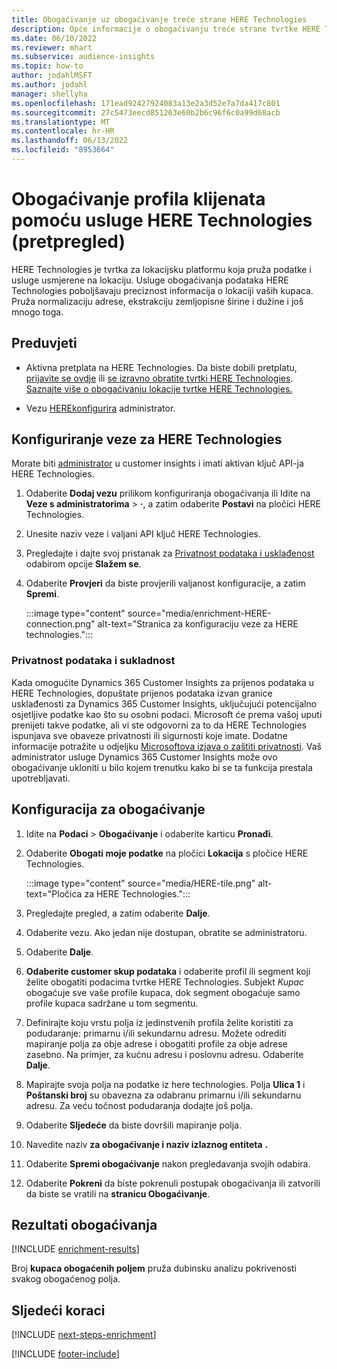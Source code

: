 ```yaml
---
title: Obogaćivanje uz obogaćivanje treće strane HERE Technologies
description: Opće informacije o obogaćivanju treće strane tvrtke HERE Technologies.
ms.date: 06/10/2022
ms.reviewer: mhart
ms.subservice: audience-insights
ms.topic: how-to
author: jodahlMSFT
ms.author: jodahl
manager: shellyha
ms.openlocfilehash: 171ead92427924083a13e2a3d52e7a7da417c801
ms.sourcegitcommit: 27c5473eecd851263e60b2b6c96f6c0a99d68acb
ms.translationtype: MT
ms.contentlocale: hr-HR
ms.lasthandoff: 06/13/2022
ms.locfileid: "8953664"
---
```

# <a name="enrichment-of-customer-profiles-with-here-technologies-preview"></a>Obogaćivanje profila klijenata pomoću usluge HERE Technologies (pretpregled)

HERE Technologies je tvrtka za lokacijsku platformu koja pruža podatke i usluge usmjerene na lokaciju. Usluge obogaćivanja podataka HERE Technologies poboljšavaju preciznost informacija o lokaciji vaših kupaca. Pruža normalizaciju adrese, ekstrakciju zemljopisne širine i dužine i još mnogo toga.

## <a name="prerequisites"></a>Preduvjeti

- Aktivna pretplata na HERE Technologies. Da biste dobili pretplatu, [prijavite se ovdje](https://developer.here.com/sign-up?utm_medium=referral&utm_source=Microsoft-Dynamics-CI&create=Freemium-Basic) ili [se izravno obratite tvrtki HERE Technologies](https://developer.here.com/help?utm_medium=referral&utm_source=Microsoft-Dynamics-CI#how-can-we-help-you). [Saznajte više o obogaćivanju lokacije tvrtke HERE Technologies.](https://developer.here.com/location-enrichment?cid=Dev-MicrosoftDynamics-DB-0-Dev-&utm_source=MicrosoftDynamics&utm_medium=referral&utm_campaign=Online_Dev_ReferralMicrosoft)

- Vezu [HERE](connections.md)[konfigurira](#configure-the-connection-for-here-technologies) administrator.

## <a name="configure-the-connection-for-here-technologies"></a>Konfiguriranje veze za HERE Technologies

Morate biti [administrator](permissions.md#admin) u customer insights i imati aktivan ključ API-ja HERE Technologies.

1. Odaberite **Dodaj vezu** prilikom konfiguriranja obogaćivanja ili Idite na **Veze s administratorima** > **·**, a zatim odaberite **Postavi** na pločici HERE Technologies.

1. Unesite naziv veze i valjani API ključ HERE Technologies.

1. Pregledajte i dajte svoj pristanak za [Privatnost podataka i usklađenost](#data-privacy-and-compliance) odabirom opcije **Slažem se**.

1. Odaberite **Provjeri** da biste provjerili valjanost konfiguracije, a zatim **Spremi**.

   :::image type="content" source="media/enrichment-HERE-connection.png" alt-text="Stranica za konfiguraciju veze za HERE technologies.":::

### <a name="data-privacy-and-compliance"></a>Privatnost podataka i sukladnost

Kada omogućite Dynamics 365 Customer Insights za prijenos podataka u HERE Technologies, dopuštate prijenos podataka izvan granice usklađenosti za Dynamics 365 Customer Insights, uključujući potencijalno osjetljive podatke kao što su osobni podaci. Microsoft će prema vašoj uputi prenijeti takve podatke, ali vi ste odgovorni za to da HERE Technologies ispunjava sve obaveze privatnosti ili sigurnosti koje imate. Dodatne informacije potražite u odjeljku [Microsoftova izjava o zaštiti privatnosti](https://go.microsoft.com/fwlink/?linkid=396732).
Vaš administrator usluge Dynamics 365 Customer Insights može ovo obogaćivanje ukloniti u bilo kojem trenutku kako bi se ta funkcija prestala upotrebljavati.

## <a name="configure-the-enrichment"></a>Konfiguracija za obogaćivanje

1. Idite na **Podaci** > **Obogaćivanje** i odaberite karticu **Pronađi**.

1. Odaberite **Obogati moje podatke** na pločici **Lokacija** s pločice HERE Technologies.

   :::image type="content" source="media/HERE-tile.png" alt-text="Pločica za HERE Technologies.":::

1. Pregledajte pregled, a zatim odaberite **Dalje**.

1. Odaberite vezu. Ako jedan nije dostupan, obratite se administratoru.

1. Odaberite **Dalje**.

1. **Odaberite customer skup podataka** i odaberite profil ili segment koji želite obogatiti podacima tvrtke HERE Technologies. Subjekt *Kupac* obogaćuje sve vaše profile kupaca, dok segment obogaćuje samo profile kupaca sadržane u tom segmentu.

1. Definirajte koju vrstu polja iz jedinstvenih profila želite koristiti za podudaranje: primarnu i/ili sekundarnu adresu. Možete odrediti mapiranje polja za obje adrese i obogatiti profile za obje adrese zasebno. Na primjer, za kućnu adresu i poslovnu adresu. Odaberite **Dalje**.

1. Mapirajte svoja polja na podatke iz here technologies. Polja **Ulica 1** i **Poštanski broj** su obavezna za odabranu primarnu i/ili sekundarnu adresu. Za veću točnost podudaranja dodajte još polja.

1. Odaberite **Sljedeće** da biste dovršili mapiranje polja.

1. Navedite naziv **za obogaćivanje i naziv izlaznog entiteta** **.**

1. Odaberite **Spremi obogaćivanje** nakon pregledavanja svojih odabira.

1. Odaberite **Pokreni** da biste pokrenuli postupak obogaćivanja ili zatvorili da biste se vratili na **stranicu Obogaćivanje**.

## <a name="enrichment-results"></a>Rezultati obogaćivanja

[!INCLUDE [enrichment-results](includes/enrichment-results.md)]

Broj **kupaca obogaćenih poljem** pruža dubinsku analizu pokrivenosti svakog obogaćenog polja.

## <a name="next-steps"></a>Sljedeći koraci

[!INCLUDE [next-steps-enrichment](includes/next-steps-enrichment.md)]

[!INCLUDE [footer-include](includes/footer-banner.md)]
